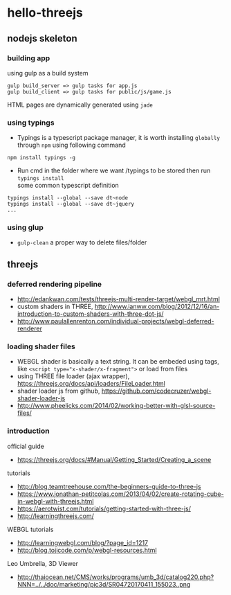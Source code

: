 # hello-threejs

## nodejs skeleton

### building app
using gulp as a build system
```
gulp build_server => gulp tasks for app.js
gulp build_client => gulp tasks for public/js/game.js
```
HTML pages are dynamically generated using `jade`

### using typings
- Typings is a typescript package manager, it is worth installing `globally` through `npm` using following command  
```
npm install typings -g
```

- Run cmd in the folder where we want /typings to be stored then run `typings install`  
some common typescript definition  
```
typings install --global --save dt~node
typings install --global --save dt~jquery
...
```

### using glup
- `gulp-clean` a proper way to delete files/folder

## threejs
### deferred rendering pipeline
- http://edankwan.com/tests/threejs-multi-render-target/webgl_mrt.html
- custom shaders in THREE, http://www.ianww.com/blog/2012/12/16/an-introduction-to-custom-shaders-with-three-dot-js/
- http://www.paulallenrenton.com/individual-projects/webgl-deferred-renderer

### loading shader files
- WEBGL shader is basically a text string. It can be embeded using tags, like `<script type="x-shader/x-fragment">` or load from files
- using THREE file loader (ajax wrapper), https://threejs.org/docs/api/loaders/FileLoader.html
- shader loader js from github, https://github.com/codecruzer/webgl-shader-loader-js
- http://www.pheelicks.com/2014/02/working-better-with-glsl-source-files/ 

### introduction
official guide  
- https://threejs.org/docs/#Manual/Getting_Started/Creating_a_scene  

tutorials
- http://blog.teamtreehouse.com/the-beginners-guide-to-three-js  
- https://www.jonathan-petitcolas.com/2013/04/02/create-rotating-cube-in-webgl-with-threejs.html
- https://aerotwist.com/tutorials/getting-started-with-three-js/  
- http://learningthreejs.com/

WEBGL tutorials
- http://learningwebgl.com/blog/?page_id=1217
- http://blog.tojicode.com/p/webgl-resources.html

Leo Umbrella, 3D Viewer
- http://thaiocean.net/CMS/works/programs/umb_3d/catalog220.php?NNN=../../doc/marketing/pic3d/SR04720170411_155023..png
